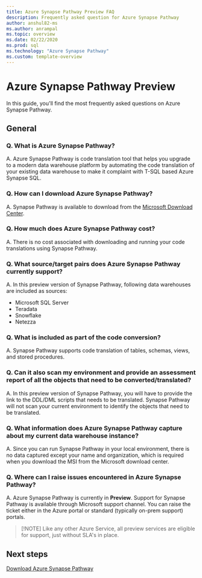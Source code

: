 ```yaml
---
title: Azure Synapse Pathway Preview FAQ 
description: Frequently asked question for Azure Synapse Pathway
author: anshul82-ms
ms.author: anrampal
ms.topic: overview 
ms.date: 02/22/2020
ms.prod: sql
ms.technology: "Azure Synapse Pathway"
ms.custom: template-overview 
---
```

# Azure Synapse Pathway Preview

In this guide, you'll find the most frequently asked questions on Azure Synapse Pathway.

## General

### Q. What is Azure Synapse Pathway?

A. Azure Synapse Pathway is code translation tool that helps you upgrade to a modern data warehouse platform by automating the code translation of your existing data warehouse to make it complaint with T-SQL based Azure Synapse SQL.

### Q. How can I download Azure Synapse Pathway?

A. Synapse Pathway is available to download from the [Microsoft Download Center](https://aka.ms/synapse-pathway-download).

### Q. How much does Azure Synapse Pathway cost?

A. There is no cost associated with downloading and running your code translations using Synapse Pathway.

### Q. What source/target pairs does Azure Synapse Pathway currently support?

A. In this preview version of Synapse Pathway, following data warehouses are included as sources:
- Microsoft SQL Server
- Teradata
- Snowflake
- Netezza

### Q. What is included as part of the code conversion?

A. Synapse Pathway supports code translation of tables, schemas, views, and stored procedures.

### Q. Can it also scan my environment and provide an assessment report of all the objects that need to be converted/translated?

A. In this preview version of Synapse Pathway, you will have to provide the link to the DDL/DML scripts that needs to be translated. Synapse Pathway will not scan your current environment to identify the objects that need to be translated.

### Q. What information does Azure Synapse Pathway capture about my current data warehouse instance?

A. Since you can run Synapse Pathway in your local environment, there is no data captured except your name and organization, which is required when you download the MSI from the Microsoft download center.

### Q. Where can I raise issues encountered in Azure Synapse Pathway?

A. Azure Synapse Pathway is currently in **Preview**.   Support for Synapse Pathway is available through Microsoft support channel. You can raise the ticket either in the Azure portal or standard (typically on-prem support) portals.

> [!NOTE] Like any other Azure Service, all preview services are eligible for support, just without SLA's in place.

<!-- ### Troubleshooting and optimization

#### Q. Why do I see slow performance while running the code conversion?

#### Q. Translation of errors or unexpected results? -->

## Next steps

[Download Azure Synapse Pathway](synapse-pathway-download.md)